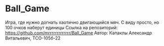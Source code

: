 # Ball_Game
Игра, где нужно догнать хаотично двигающийся мяч. С виду просто, но 100 очков наберут единицы
Ссылка на репозиторий: https://github.com/mrrrrrrrrrrrrr/Ball_Game
Автор: Капаклы Александр Витальевич, ТСО-105б-22
